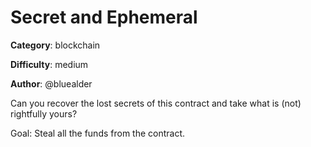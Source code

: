 Secret and Ephemeral
============

**Category**: blockchain

**Difficulty**: medium

**Author**: @bluealder

Can you recover the lost secrets of this contract and take what is (not) rightfully yours?

Goal: Steal all the funds from the contract.